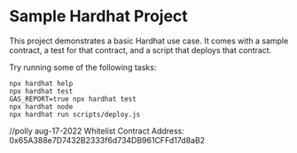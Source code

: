 # Sample Hardhat Project

This project demonstrates a basic Hardhat use case. It comes with a sample contract, a test for that contract, and a script that deploys that contract.

Try running some of the following tasks:

```shell
npx hardhat help
npx hardhat test
GAS_REPORT=true npx hardhat test
npx hardhat node
npx hardhat run scripts/deploy.js
```
//polly aug-17-2022
Whitelist Contract Address: 0x65A388e7D7432B2333f6d734DB961CFFd17d8aB2